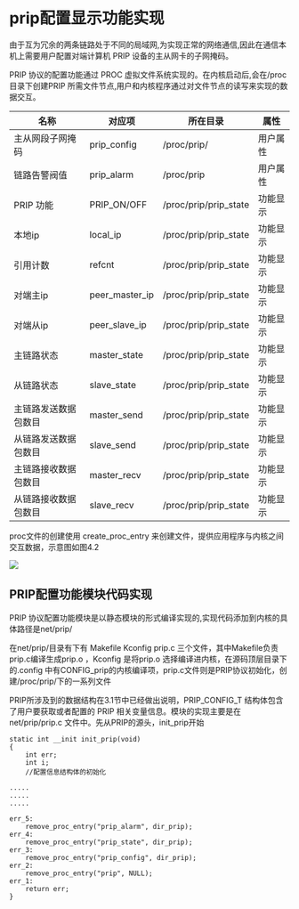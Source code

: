 # prip配置显示功能实现



由于互为冗余的两条链路处于不同的局域网,为实现正常的网络通信,因此在通信本机上需要用户配置对端计算机 PRIP 设备的主从网卡的子网掩码。

PRIP 协议的配置功能通过 PROC 虚拟文件系统实现的。在内核启动后,会在/proc 目录下创建PRIP 所需文件节点,用户和内核程序通过对文件节点的读写来实现的数据交互。

| 名称                 | 对应项         | 所在目录              | 属性     |
| -------------------- | -------------- | --------------------- | -------- |
| 主从网段子网掩码     | prip_config    | /proc/prip/           | 用户属性 |
| 链路告警阀值         | prip_alarm     | /proc/prip            | 用户属性 |
| PRIP 功能            | PRIP_ON/OFF    | /proc/prip/prip_state | 功能显示 |
| 本地ip               | local_ip       | /proc/prip/prip_state | 功能显示 |
| 引用计数             | refcnt         | /proc/prip/prip_state | 功能显示 |
| 对端主ip             | peer_master_ip | /proc/prip/prip_state | 功能显示 |
| 对端从ip             | peer_slave_ip  | /proc/prip/prip_state | 功能显示 |
| 主链路状态           | master_state   | /proc/prip/prip_state | 功能显示 |
| 从链路状态           | slave_state    | /proc/prip/prip_state | 功能显示 |
| 主链路发送数据包数目 | master_send    | /proc/prip/prip_state | 功能显示 |
| 从链路发送数据包数目 | slave_send     | /proc/prip/prip_state | 功能显示 |
| 主链路接收数据包数目 | master_recv    | /proc/prip/prip_state | 功能显示 |
| 从链路接收数据包数目 | slave_recv     | /proc/prip/prip_state | 功能显示 |



proc文件的创建使用 create_proc_entry 来创建文件，提供应用程序与内核之间交互数据，示意图如图4.2

![](图片/prip配置显示功能实现/1.png)

## PRIP配置功能模块代码实现

PRIP 协议配置功能模块是以静态模块的形式编译实现的,实现代码添加到内核的具体路径是net/prip/

在net/prip/目录有下有 Makefile Kconfig prip.c 三个文件，其中Makefile负责prip.c编译生成prip.o ，Kconfig 是将prip.o 选择编译进内核，在源码顶层目录下的.config 中有CONFIG_prip的内核编译项，prip.c文件则是PRIP协议初始化，创建/proc/prip/下的一系列文件

PRIP所涉及到的数据结构在3.1节中已经做出说明，PRIP_CONFIG_T 结构体包含了用户要获取或者配置的 PRIP 相关变量信息。模块的实现主要是在net/prip/prip.c 文件中。先从PRIP的源头，init_prip开始

```
static int __init init_prip(void)
{
	int err;
	int i;
	//配置信息结构体的初始化

.....
.....
.....

err_5:
	remove_proc_entry("prip_alarm", dir_prip);
err_4:
	remove_proc_entry("prip_state", dir_prip);
err_3:
	remove_proc_entry("prip_config", dir_prip);
err_2:
	remove_proc_entry("prip", NULL);
err_1:
	return err;
}
```


